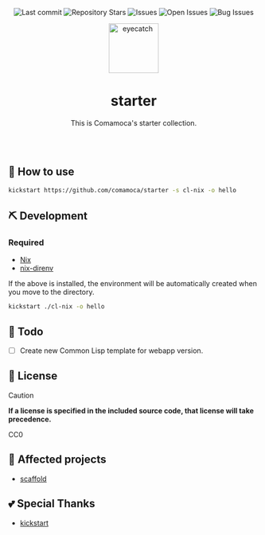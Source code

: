 <div align="center">

![Last commit](https://img.shields.io/github/last-commit/Comamoca/starter?style=flat-square)
![Repository Stars](https://img.shields.io/github/stars/Comamoca/starter?style=flat-square)
![Issues](https://img.shields.io/github/issues/Comamoca/starter?style=flat-square)
![Open Issues](https://img.shields.io/github/issues-raw/Comamoca/starter?style=flat-square)
![Bug Issues](https://img.shields.io/github/issues/Comamoca/starter/bug?style=flat-square)

<img src="https://emoji2svg.deno.dev/api/🦊" alt="eyecatch" height="100">

# starter

This is Comamoca's starter collection.

<br>
<br>


</div>

<div align="center">

</div>

## 🚀 How to use

```sh
kickstart https://github.com/comamoca/starter -s cl-nix -o hello
```
## ⛏️   Development

### Required

- [Nix](https://nixos.org)
- [nix-direnv](https://github.com/nix-community/nix-direnv)

If the above is installed, the environment will be automatically created when you move to the directory.

```sh
kickstart ./cl-nix -o hello
```

## 📝 Todo

- [ ] Create new Common Lisp template for webapp version.

## 📜 License

> [!CAUTION]
> **If a license is specified in the included source code, that
> license will take precedence.**

CC0

## 👏 Affected projects

- [scaffold](https://github.com/comamoca/scaffold)

## 💕 Special Thanks

- [kickstart](https://github.com/Keats/kickstart)
